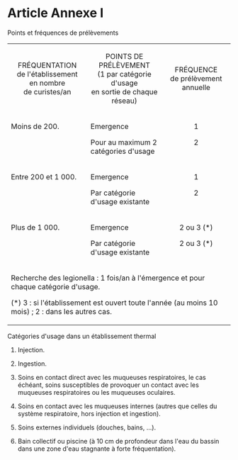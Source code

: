 # Article Annexe I

Points et fréquences de prélèvements

<table>
<tbody>
<tr>
<td width="227">
<p align="center">FRÉQUENTATION<br/>de l'établissement<br/>en nombre<br/>de curistes/an</p>
</td>
<td width="227">
<p align="center">POINTS DE PRÉLÈVEMENT<br/>(1 par catégorie d'usage<br/>en sortie de chaque réseau)</p>
</td>
<td width="227">
<p align="center">FRÉQUENCE<br/>de prélèvement<br/>annuelle</p>
</td>
</tr>
<tr>
<td valign="top" width="227">
<p align="left">Moins de 200.</p>
</td>
<td valign="top" width="227">
<p>Emergence</p>
<p>Pour au maximum 2 catégories d'usage</p>
</td>
<td valign="top" width="227">
<p align="center">1</p>
<p align="center">2</p>
</td>
</tr>
<tr>
<td valign="top" width="227">
<p align="left">Entre 200 et 1 000.</p>
</td>
<td valign="top" width="227">
<p>Emergence</p>
<p>Par catégorie d'usage existante</p>
</td>
<td valign="top" width="227">
<p align="center">1</p>
<p align="center">2</p>
</td>
</tr>
<tr>
<td valign="top" width="227">
<p align="left">Plus de 1 000.</p>
</td>
<td valign="top" width="227">
<p>Emergence</p>
<p>Par catégorie d'usage existante</p>
</td>
<td valign="top" width="227">
<p align="center">2 ou 3 (*)</p>
<p align="center">2 ou 3 (*)</p>
</td>
</tr>
<tr>
<td colspan="3" width="680">
<p align="left">Recherche des legionella : 1 fois/an à l'émergence et pour chaque catégorie d'usage.</p>
<p align="left">(*) 3 : si l'établissement est ouvert toute l'année (au moins 10 mois) ; 2 : dans les autres cas.</p>
</td>
</tr>
</tbody>
</table>

Catégories d'usage dans un établissement thermal

1. Injection.

2. Ingestion.

3. Soins en contact direct avec les muqueuses respiratoires, le cas échéant, soins susceptibles de provoquer un contact avec les muqueuses respiratoires ou les muqueuses oculaires.

4. Soins en contact avec les muqueuses internes (autres que celles du système respiratoire, hors injection et ingestion).

5. Soins externes individuels (douches, bains, ...).

6. Bain collectif ou piscine (à 10 cm de profondeur dans l'eau du bassin dans une zone d'eau stagnante à forte fréquentation).
